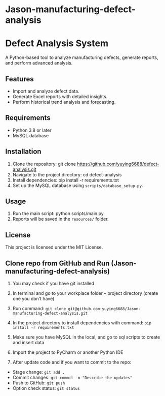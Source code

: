 # Jason-manufacturing-defect-analysis

# Defect Analysis System

A Python-based tool to analyze manufacturing defects, generate reports, and perform advanced analysis.

## Features
- Import and analyze defect data.
- Generate Excel reports with detailed insights.
- Perform historical trend analysis and forecasting.

## Requirements
- Python 3.8 or later
- MySQL database

## Installation
1. Clone the repository: git clone https://github.com/yuying6688/defect-analysis.git
2. Navigate to the project directory: cd defect-analysis
3. Install dependencies: pip install -r requirements.txt
4. Set up the MySQL database using `scripts/database_setup.py`.

## Usage
1. Run the main script: python scripts/main.py
2. Reports will be saved in the `resources/` folder.

## License
This project is licensed under the MIT License.

## Clone repo from GitHub and Run (Jason-manufacturing-defect-analysis)
1. You may check if you have git installed
2. In terminal and go to your workplace folder – project directory (create one you don’t have)
3. Run command:
`git clone git@github.com:yuying6688/Jason-manufacturing-defect-analysis.git`

4. In the project directory to install dependencies with command:
`pip install -r requirements.txt`

5. Make sure you have MySQL in the local, and go to sql scripts to create and insert data 
6. Import the project to PyCharm or another Python IDE 
7. After update code and if you want to commit to the repo:
- Stage change:          `git add .`
- Commit changes:  `git commit -m "Describe the updates"`
- Push to GitHub:      `git push`
- Option check status:  `git status`
